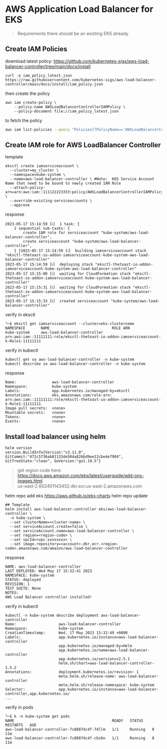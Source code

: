 # AWS Application Load Balancer for EKS
> Requirements there should be an existing EKS already


## Create IAM Policies

download latest policy: https://github.com/kubernetes-sigs/aws-load-balancer-controller/tree/main/docs/install 
```
curl -o iam_policy_latest.json https://raw.githubusercontent.com/kubernetes-sigs/aws-load-balancer-controller/main/docs/install/iam_policy.json
```

then create the policy
```
aws iam create-policy \
    --policy-name AWSLoadBalancerControllerIAMPolicy \
    --policy-document file://iam_policy_latest.json
```

to fetch the policy
```bash
aws iam list-policies --query "Policies[?PolicyName=='AWSLoadBalancerControllerIAMPolicy']"
```

## Create IAM role for AWS LoadBalancer Controller

template
```
eksctl create iamserviceaccount \
  --cluster=my_cluster \
  --namespace=kube-system \
  --name=aws-load-balancer-controller \ #Note:  K8S Service Account Name that need to be bound to newly created IAM Role
  --attach-policy-arn=arn:aws:iam::111122223333:policy/AWSLoadBalancerControllerIAMPolicy \
  --override-existing-serviceaccounts \
  --approve
```
response
```
2023-05-17 15:14:59 [ℹ]  1 task: { 
    2 sequential sub-tasks: { 
        create IAM role for serviceaccount "kube-system/aws-load-balancer-controller",
        create serviceaccount "kube-system/aws-load-balancer-controller",
    } }2023-05-17 15:14:59 [ℹ]  building iamserviceaccount stack "eksctl-thetoast-io-addon-iamserviceaccount-kube-system-aws-load-balancer-controller"
2023-05-17 15:14:59 [ℹ]  deploying stack "eksctl-thetoast-io-addon-iamserviceaccount-kube-system-aws-load-balancer-controller"
2023-05-17 15:15:00 [ℹ]  waiting for CloudFormation stack "eksctl-thetoast-io-addon-iamserviceaccount-kube-system-aws-load-balancer-controller"
2023-05-17 15:15:31 [ℹ]  waiting for CloudFormation stack "eksctl-thetoast-io-addon-iamserviceaccount-kube-system-aws-load-balancer-controller"
2023-05-17 15:15:33 [ℹ]  created serviceaccount "kube-system/aws-load-balancer-controller"
```

verify in eksctl
```
╰─$ eksctl get iamserviceaccount --cluster=eks-clustername
NAMESPACE       NAME                            ROLE ARN
kube-system     aws-load-balancer-controller    arn:aws:iam::11111111:role/eksctl-thetoast-io-addon-iamserviceaccount-k-Role1-11111111
```

verify in kubectl
```
kubectl get sa aws-load-balancer-controller -n kube-system
kubectl describe sa aws-load-balancer-controller -n kube-system
```
response
```
Name:                aws-load-balancer-controller
Namespace:           kube-system
Labels:              app.kubernetes.io/managed-by=eksctl
Annotations:         eks.amazonaws.com/role-arn: arn:aws:iam::11111111:role/eksctl-thetoast-io-addon-iamserviceaccount-k-Role1-11111111
Image pull secrets:  <none>
Mountable secrets:   <none>
Tokens:              <none>
Events:              <none>
```



## Install load balancer using helm

```
helm version
version.BuildInfo{Version:"v3.11.0", GitCommit:"472c5736ab01133de504a826bd9ee12cbe4e7904", GitTreeState:"clean", GoVersion:"go1.19.5"}
```

> get region code here: https://docs.aws.amazon.com/eks/latest/userguide/add-ons-images.html  
> us-east-2	602401143452.dkr.ecr.us-east-2.amazonaws.com


helm repo add eks https://aws.github.io/eks-charts
helm repo update

```
## Template
helm install aws-load-balancer-controller eks/aws-load-balancer-controller \
  -n kube-system \
  --set clusterName=<cluster-name> \
  --set serviceAccount.create=false \
  --set serviceAccount.name=aws-load-balancer-controller \
  --set region=<region-code> \
  --set vpcId=<vpc-xxxxxxxx> \
  --set image.repository=<account>.dkr.ecr.<region-code>.amazonaws.com/amazon/aws-load-balancer-controller
```

response 
```
NAME: aws-load-balancer-controller
LAST DEPLOYED: Wed May 17 15:32:41 2023
NAMESPACE: kube-system
STATUS: deployed
REVISION: 1
TEST SUITE: None
NOTES:
AWS Load Balancer controller installed!
```

verify in kubectl
```
kubectl -n kube-system describe deployment aws-load-balancer-controller
Name:                   aws-load-balancer-controller
Namespace:              kube-system
CreationTimestamp:      Wed, 17 May 2023 15:32:49 +0800
Labels:                 app.kubernetes.io/instance=aws-load-balancer-controller
                        app.kubernetes.io/managed-by=Helm
                        app.kubernetes.io/name=aws-load-balancer-controller
                        app.kubernetes.io/version=v2.5.1
                        helm.sh/chart=aws-load-balancer-controller-1.5.2
Annotations:            deployment.kubernetes.io/revision: 1
                        meta.helm.sh/release-name: aws-load-balancer-controller
                        meta.helm.sh/release-namespace: kube-system
Selector:               app.kubernetes.io/instance=aws-load-balancer-controller,app.kubernetes.io/
...
```

verify in pods
```
╰─$ k -n kube-system get pods            
NAME                                            READY   STATUS    RESTARTS   AGE
aws-load-balancer-controller-7c8887dc4f-74llm   1/1     Running   0          11m
aws-load-balancer-controller-7c8887dc4f-cbz6n   1/1     Running   0          11m
```


